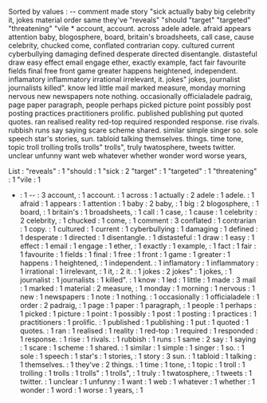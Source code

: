 Sorted by values :
-- comment made story "sick actually baby big celebrity it, jokes material order same they've "reveals" "should "target" "targeted" "threatening" "vile * account, account. across adele adele. afraid appears attention baby, blogosphere, board, britain's broadsheets, call case, cause celebrity, chucked come, conflated contrarian copy. cultured current cyberbullying damaging defined desperate directed disentangle. distasteful draw easy effect email engage ether, exactly example, fact fair favourite fields final free front game greater happens heightened, independent. inflamatory inflammatory irrational irrelevant, it. jokes" jokes, journalist journalists killed". know led little mail marked measure, monday morning nervous new newspapers note nothing. occasionally officialadele padraig, page paper paragraph, people perhaps picked picture point possibly post posting practices practitioners prolific. published publishing put quoted quotes. ran realised reality red-top required responded response. rise rivals. rubbish runs say saying scare scheme shared. similar simple singer so. sole speech star's stories, sun. tabloid talking themselves. things. time tone, topic troll trolling trolls trolls" trolls", truly twatosphere, tweets twitter. unclear unfunny want web whatever whether wonder word worse years, 

List :
"reveals" : 1
"should : 1
"sick : 2
"target" : 1
"targeted" : 1
"threatening" : 1
"vile : 1
* : 1
-- : 3
account, : 1
account. : 1
across : 1
actually : 2
adele : 1
adele. : 1
afraid : 1
appears : 1
attention : 1
baby : 2
baby, : 1
big : 2
blogosphere, : 1
board, : 1
britain's : 1
broadsheets, : 1
call : 1
case, : 1
cause : 1
celebrity : 2
celebrity, : 1
chucked : 1
come, : 1
comment : 3
conflated : 1
contrarian : 1
copy. : 1
cultured : 1
current : 1
cyberbullying : 1
damaging : 1
defined : 1
desperate : 1
directed : 1
disentangle. : 1
distasteful : 1
draw : 1
easy : 1
effect : 1
email : 1
engage : 1
ether, : 1
exactly : 1
example, : 1
fact : 1
fair : 1
favourite : 1
fields : 1
final : 1
free : 1
front : 1
game : 1
greater : 1
happens : 1
heightened, : 1
independent. : 1
inflamatory : 1
inflammatory : 1
irrational : 1
irrelevant, : 1
it, : 2
it. : 1
jokes : 2
jokes" : 1
jokes, : 1
journalist : 1
journalists : 1
killed". : 1
know : 1
led : 1
little : 1
made : 3
mail : 1
marked : 1
material : 2
measure, : 1
monday : 1
morning : 1
nervous : 1
new : 1
newspapers : 1
note : 1
nothing. : 1
occasionally : 1
officialadele : 1
order : 2
padraig, : 1
page : 1
paper : 1
paragraph, : 1
people : 1
perhaps : 1
picked : 1
picture : 1
point : 1
possibly : 1
post : 1
posting : 1
practices : 1
practitioners : 1
prolific. : 1
published : 1
publishing : 1
put : 1
quoted : 1
quotes. : 1
ran : 1
realised : 1
reality : 1
red-top : 1
required : 1
responded : 1
response. : 1
rise : 1
rivals. : 1
rubbish : 1
runs : 1
same : 2
say : 1
saying : 1
scare : 1
scheme : 1
shared. : 1
similar : 1
simple : 1
singer : 1
so. : 1
sole : 1
speech : 1
star's : 1
stories, : 1
story : 3
sun. : 1
tabloid : 1
talking : 1
themselves. : 1
they've : 2
things. : 1
time : 1
tone, : 1
topic : 1
troll : 1
trolling : 1
trolls : 1
trolls" : 1
trolls", : 1
truly : 1
twatosphere, : 1
tweets : 1
twitter. : 1
unclear : 1
unfunny : 1
want : 1
web : 1
whatever : 1
whether : 1
wonder : 1
word : 1
worse : 1
years, : 1

